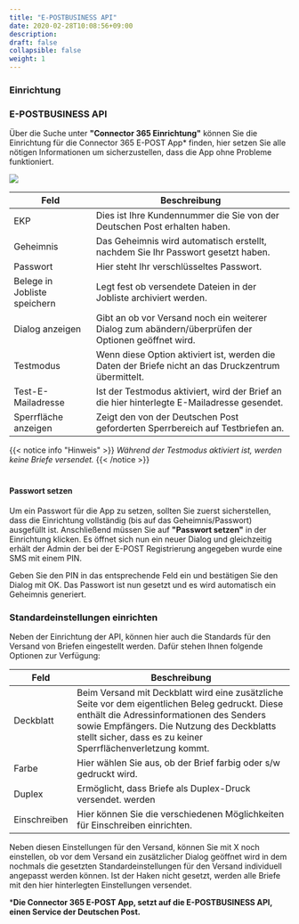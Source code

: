 ```yaml
---
title: "E-POSTBUSINESS API"
date: 2020-02-28T10:08:56+09:00
description: 
draft: false
collapsible: false
weight: 1
---
```

### Einrichtung

### E-POSTBUSINESS API
Über die Suche unter **"Connector 365 Einrichtung"** können Sie die Einrichtung für die Connector 365 E-POST App* finden, hier setzen Sie alle nötigen Informationen um sicherzustellen, dass die App ohne Probleme funktioniert.

![](images/apps/E-POST/de-de/app_setup.png)




| Feld                         | Beschreibung                                                                                       |
|------------------------------|----------------------------------------------------------------------------------------------------|
| EKP                      | Dies ist Ihre Kundennummer die Sie von der Deutschen Post erhalten haben.                           |
| Geheimnis                | Das Geheimnis wird automatisch erstellt, nachdem Sie Ihr Passwort gesetzt haben.                    |
| Passwort                 | Hier steht Ihr verschlüsseltes Passwort.                                                            |
| Belege in Jobliste speichern  | Legt fest ob versendete Dateien in der Jobliste archiviert werden.                                  |
| Dialog anzeigen              | Gibt an ob vor Versand noch ein weiterer Dialog zum abändern/überprüfen der Optionen geöffnet wird. |
| Testmodus                    | Wenn diese Option aktiviert ist, werden die Daten der Briefe nicht an das Druckzentrum übermittelt. |
| Test-E-Mailadresse                     | Ist der Testmodus aktiviert, wird der Brief an die hier hinterlegte E-Mailadresse gesendet.    |
| Sperrfläche anzeigen         | Zeigt den von der Deutschen Post geforderten Sperrbereich auf Testbriefen an.                       |

{{< notice info "Hinweis" >}}
 _Während der Testmodus aktiviert ist, werden keine Briefe versendet._
{{< /notice >}}
#
#### Passwort setzen
Um ein Passwort für die App zu setzen, sollten Sie zuerst sicherstellen, dass die Einrichtung vollständig (bis auf das Geheimnis/Passwort) ausgefüllt ist. Anschließend müssen Sie auf **"Passwort setzen"** in der Einrichtung klicken. Es öffnet sich nun ein neuer Dialog und gleichzeitig erhält der Admin der bei der E-POST Registrierung angegeben wurde eine SMS mit einem PIN.

Geben Sie den PIN in das entsprechende Feld ein und bestätigen Sie den Dialog mit OK. Das Passwort ist nun gesetzt und es wird automatisch ein Geheimnis generiert.


### Standardeinstellungen einrichten
Neben der Einrichtung der API, können hier auch die Standards für den Versand von Briefen eingestellt werden. Dafür stehen Ihnen folgende Optionen zur Verfügung:

| Feld         | Beschreibung                                                                                                                                   |
|--------------|------------------------------------------------------------------------------------------------------------------------------------------------|
| Deckblatt    | Beim Versand mit Deckblatt wird eine zusätzliche Seite vor dem eigentlichen Beleg gedruckt. Diese enthält die Adressinformationen des Senders sowie Empfängers. Die Nutzung des Deckblatts stellt sicher, dass es zu keiner Sperrflächenverletzung kommt. |
| Farbe  | Hier wählen Sie aus, ob der Brief farbig oder s/w gedruckt wird.                                                                                |
| Duplex       | Ermöglicht, dass Briefe als Duplex-Druck versendet. werden                                                                                            |
| Einschreiben | Hier können Sie die verschiedenen Möglichkeiten für Einschreiben einrichten.                                                                   |

Neben diesen Einstellungen für den Versand, können Sie mit X noch einstellen, ob vor dem Versand ein zusätzlicher Dialog geöffnet wird in dem nochmals die gesetzten Standardeinstellungen für den Versand individuell angepasst werden können. Ist der Haken nicht gesetzt, werden alle Briefe mit den hier hinterlegten Einstellungen versendet.


***Die Connector 365 E-POST App, setzt auf die E-POSTBUSINESS API, einen Service der Deutschen Post.**



